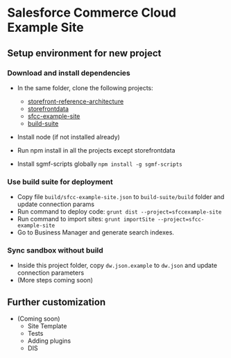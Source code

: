 # Salesforce Commerce Cloud Example Site

## Setup environment for new project

### Download and install dependencies

* In the same folder, clone the following projects:

  * [storefront-reference-architecture](https://github.com/SalesforceCommerceCloud/storefront-reference-architecture)
  * [storefrontdata](https://github.com/SalesforceCommerceCloud/storefrontdata)
  * [sfcc-example-site](https://github.com/sawyer-effect/sfcc-example-site)
  * [build-suite](https://github.com/SalesforceCommerceCloud/build-suite)

* Install node (if not installed already)
* Run npm install in all the projects except storefrontdata
* Install sgmf-scripts globally `npm install -g sgmf-scripts`

### Use build suite for deployment

* Copy file `build/sfcc-example-site.json` to `build-suite/build` folder and update connection params
* Run command to deploy code: `grunt dist --project=sfccexample-site`
* Run command to import sites: `grunt importSite --project=sfcc-example-site`
* Go to Business Manager and generate search indexes.

### Sync sandbox without build

* Inside this project folder, copy `dw.json.example` to `dw.json` and update connection parameters
* (More steps coming soon)

## Further customization

* (Coming soon)
  * Site Template
  * Tests
  * Adding plugins
  * DIS
